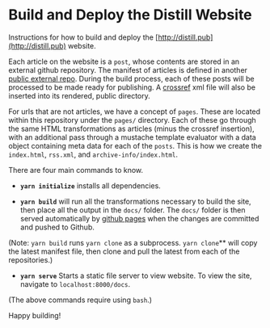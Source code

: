 # Build and Deploy the Distill Website

Instructions for how to build and deploy the [http://distill.pub](http://distill.pub) website.

Each article on the website is a `post`, whose contents are stored in an external github repository. The manifest of articles is defined in another [public external repo](https://github.com/distillpub/posts/blob/master/posts.csv). During the build process, each of these posts will be processed to be made ready for publishing. A [crossref](http://www.crossref.org/) xml file will also be inserted into its rendered, public directory.

For urls that are not articles, we have a concept of `pages`. These are located within this repository under the `pages/` directory. Each of these go through the same HTML transformations as articles (minus the crossref insertion), with an additional pass through a mustache template evaluator with a data object containing meta data for each of the `posts`. This is how we create the `index.html`, `rss.xml`, and `archive-info/index.html`.

There are four main commands to know.

- **`yarn initialize`** installs all dependencies.

- **`yarn build`** will run all the transformations necessary to build the site, then place all the output in the `docs/` folder. The `docs/` folder is then served automatically by [github pages](https://help.github.com/articles/configuring-a-publishing-source-for-github-pages/) when the changes are committed and pushed to Github.

(Note: `yarn build` runs `yarn clone` as a subprocess. `yarn clone`** will copy the latest manifest file, then clone and pull the latest from each of the repositories.)

- **`yarn serve`** Starts a static file server to view website. To view the site, navigate to `localhost:8000/docs`.

(The above commands require using `bash`.)

Happy building!
